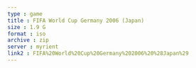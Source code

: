 ```yaml
---
type : game
title : FIFA World Cup Germany 2006 (Japan)
size : 1.9 G
format : iso
archive : zip
server : myrient
link2 : FIFA%20World%20Cup%20Germany%202006%20%28Japan%29
---
```

